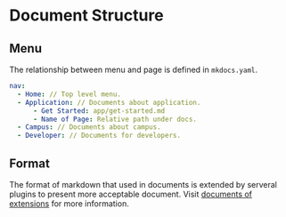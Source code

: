 # Document Structure

## Menu

The relationship between menu and page is defined in `mkdocs.yaml`.

```yaml
nav:
  - Home: // Top level menu.
  - Application: // Documents about application.
      - Get Started: app/get-started.md
      - Name of Page: Relative path under docs.
  - Campus: // Documents about campus.
  - Developer: // Documents for developers.
```

## Format

The format of markdown that used in documents is extended by serveral plugins to present more acceptable document. Visit [documents of extensions](https://squidfunk.github.io/mkdocs-material/reference/admonitions/) for more information.